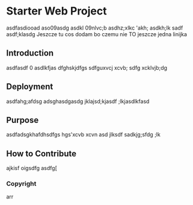 # Starter Web Project
asdfasdiooad aso09asdg asdkl 09nlvc;b asdhz;xlkc 'akh; asdkh;lk sadf
 asdf;klasdg Jeszcze tu cos dodam bo czemu nie
 TO jeszcze jedna linijka

## Introduction
asdfasdf 0 asdlkfjas dfghskjdfgs sdfguxvcj xcvb; sdfg xcklvjb;dg

## Deployment
asdfahg;afdsg adsghasdgasdg jklajsd;kjasdf ;lkjasdlkfasd

## Purpose
asdfadsgkhafdhsdfgs hgs'xcvb xcvn asd jlksdf sadkjg;sfdg ;lk

## How to Contribute
ajkisf oigsdfg asdfg[

### Copyright
arr	